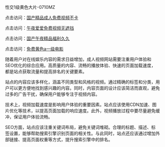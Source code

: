 性交1级黄色大片-0710MZ

点击访问：<a href="https://heiliaoxqkkct.pages.dev">国产精品成人免费视频不卡</a>

点击访问：<a href="https://heiliaozj3tjd.pages.dev">午夜爱爱免费视频无遮挡</a>

点击访问：<a href="https://heiliaoxwd5i8.pages.dev">国产午夜精品福利久久</a>

点击访问：<a href="https://heiliaowzu4ur.pages.dev">免费黄色a一级电影</a>

随着用户对在线娱乐内容的需求日益增加，成人视频网站需要注重用户体验和SEO优化的综合应用。高质量的内容、流畅的播放体验、快速的页面加载速度，都是站点获取流量和提高排名的关键要素。

站点的内容应该多样化，涵盖不同类型和风格的视频。通过精确的标签和分类，用户可以更方便地找到感兴趣的内容。同时，内容页面的设计应该简洁而直观，避免过多的广告干扰，确保用户能够专注于视频内容。

技术上，视频加载速度是影响用户体验的重要因素。站点应该使用CDN加速、图片优化等技术，以提高页面加载的响应速度。此外，视频播放过程中要尽量避免缓冲，保证用户体验流畅。

SEO方面，站点应该注重关键词布局，避免关键词堆砌。合理的标题、描述、标签设置，能够帮助搜索引擎识别页面的相关性。与此同时，站点还应该通过增加外部链接、提高页面权重等方式，提升搜索引擎中的排名。

<span style="display:none;">[Canonical link]( ）</span>
